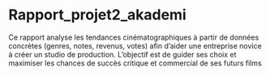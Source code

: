 # Rapport_projet2_akademi
 Ce rapport analyse les tendances cinématographiques à partir de données concrètes (genres, notes, revenus, votes) afin d’aider une entreprise novice à créer un studio de production. L’objectif est de guider ses choix et maximiser les chances de succès critique et commercial de ses futurs films
